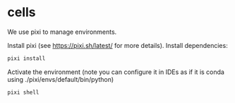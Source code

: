 # cells

We use pixi to manage environments.

Install pixi (see https://pixi.sh/latest/ for more details).
Install dependencies:
```bash
pixi install
```
Activate the environment (note you can configure it in IDEs as if it is conda using ./pixi/envs/default/bin/python)
```bash
pixi shell
```